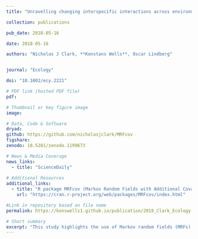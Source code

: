 ```yaml
---
title: "Unravelling changing interspecific interactions across environmental gradients using Markov random fields"

collection: publications

pub_date: 2018-05-16

date: 2018-05-16 

authors: "Nicholas J Clark, **Konstans Wells**, Oscar Lindberg"


journal: "Ecology"

doi: "10.1002/ecy.2221"

# PDF link (hosted PDF file)
pdf: 

# Thumbnail or key figure image
image: 

# Data, Code & Software
dryad: 
github: https://github.com/nicholasjclark/MRFcov
figshare:
zenodo: 10.5281/zenodo.1199673

# News & Media Coverage
news_links:
  - title: "ScienceDaily"
     
# Additional Resources
additional_links:
  - title: "R package MRFcov (Markov Random Fields with Additional Covariates) on CRAN"
    url: "https://cran.r-project.org/web/packages/MRFcov/index.html"

#Link in repository based on file name
permalink: https://konswells1.github.io/publication/2018_Clark_Ecology 

# Short summary
excerpt: "This study highlights the use of Markov random fields (MRFs) and their extension, Conditional Random Fields (CRFs), as powerful tools for inferring interspecific interactions from species co-occurrence data. Unlike traditional approaches, CRFs control for indirect interactions and incorporate environmental covariates, allowing interactions to vary along ecological gradients. Applications to avian blood parasite co-infections and aquatic insect–mosquito larvae co-occurrences demonstrate the method’s utility in capturing context-dependent species associations. This approach advances understanding of community assembly and provides a flexible framework for exploring how interactions shift under changing environmental conditions. An accompanying R package offers practical tools for ecological implementation."
---
```

